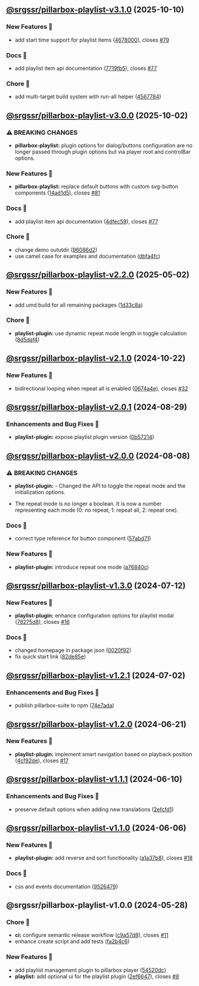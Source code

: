 ## [@srgssr/pillarbox-playlist-v3.1.0](https://github.com/SRGSSR/pillarbox-web-suite/compare/@srgssr/pillarbox-playlist-v3.0.0...@srgssr/pillarbox-playlist-v3.1.0) (2025-10-10)


### New Features 🚀

* add start time support for playlist items ([4678000](https://github.com/SRGSSR/pillarbox-web-suite/commit/46780001716e02e93be51ff5ca950ba66ab5dd19)), closes [#79](https://github.com/SRGSSR/pillarbox-web-suite/issues/79)


### Docs 📖

* add playlist item api documentation ([7719fb5](https://github.com/SRGSSR/pillarbox-web-suite/commit/7719fb567f60d99d0b86a1fe7f7abe0e8be086f7)), closes [#77](https://github.com/SRGSSR/pillarbox-web-suite/issues/77)


### Chore 🧹

* add multi-target build system with run-all helper ([4567784](https://github.com/SRGSSR/pillarbox-web-suite/commit/45677845a9bce365f5b56c19e68f53baae303afe))

## [@srgssr/pillarbox-playlist-v3.0.0](https://github.com/SRGSSR/pillarbox-web-suite/compare/@srgssr/pillarbox-playlist-v2.2.0...@srgssr/pillarbox-playlist-v3.0.0) (2025-10-02)


### ⚠ BREAKING CHANGES

* **pillarbox-playlist:** plugin options for dialog/buttons configuration are no longer
passed through plugin options but via player root and controlBar options.

### New Features 🚀

* **pillarbox-playlist:** replace default buttons with custom svg-button components ([14ad1d5](https://github.com/SRGSSR/pillarbox-web-suite/commit/14ad1d5252c2961dfb0d75718fa460b2f1d8c534)), closes [#81](https://github.com/SRGSSR/pillarbox-web-suite/issues/81)


### Docs 📖

* add playlist item api documentation ([4dfec59](https://github.com/SRGSSR/pillarbox-web-suite/commit/4dfec59d5927c7ea3af82d89e72af17177d0f446)), closes [#77](https://github.com/SRGSSR/pillarbox-web-suite/issues/77)


### Chore 🧹

* change demo oututdir ([96086d2](https://github.com/SRGSSR/pillarbox-web-suite/commit/96086d2e484833280004b3bacf713823482722a3))
* use camel case for examples and documentation ([dbfa4fc](https://github.com/SRGSSR/pillarbox-web-suite/commit/dbfa4fc146b6037b8c761ca72dd9bad2e2ac9af1))

## [@srgssr/pillarbox-playlist-v2.2.0](https://github.com/SRGSSR/pillarbox-web-suite/compare/@srgssr/pillarbox-playlist-v2.1.0...@srgssr/pillarbox-playlist-v2.2.0) (2025-05-02)


### New Features 🚀

* add umd build for all remaining packages ([1d33c8a](https://github.com/SRGSSR/pillarbox-web-suite/commit/1d33c8a40d4a79a80aecaf8d7244cea334b83f9f))


### Chore 🧹

* **playlist-plugin:** use dynamic repeat mode length in toggle calculation ([8d5daf4](https://github.com/SRGSSR/pillarbox-web-suite/commit/8d5daf40dcdbec971118f4506eb5676bc390b892))

## [@srgssr/pillarbox-playlist-v2.1.0](https://github.com/SRGSSR/pillarbox-web-suite/compare/@srgssr/pillarbox-playlist-v2.0.1...@srgssr/pillarbox-playlist-v2.1.0) (2024-10-22)


### New Features 🚀

* bidirectional looping when repeat all is enabled ([0674a4e](https://github.com/SRGSSR/pillarbox-web-suite/commit/0674a4ef66fa6b5995d0766966ed932c3ffa8db7)), closes [#32](https://github.com/SRGSSR/pillarbox-web-suite/issues/32)

## [@srgssr/pillarbox-playlist-v2.0.1](https://github.com/SRGSSR/pillarbox-web-suite/compare/@srgssr/pillarbox-playlist-v2.0.0...@srgssr/pillarbox-playlist-v2.0.1) (2024-08-29)


### Enhancements and Bug Fixes 🐛

* **playlist-plugin:** expose playlist plugin version ([0b57214](https://github.com/SRGSSR/pillarbox-web-suite/commit/0b57214e4432525350c6e50701504d6c5d0207e6))

## [@srgssr/pillarbox-playlist-v2.0.0](https://github.com/SRGSSR/pillarbox-web-suite/compare/@srgssr/pillarbox-playlist-v1.3.0...@srgssr/pillarbox-playlist-v2.0.0) (2024-08-08)


### ⚠ BREAKING CHANGES

* **playlist-plugin:** - Changed the API to toggle the repeat mode and the initialization options.
- The repeat mode is no longer a boolean. It is now a number representing each mode (0: no repeat,
  1: repeat all, 2: repeat one).

### Docs 📖

* correct type reference for button component ([57abd71](https://github.com/SRGSSR/pillarbox-web-suite/commit/57abd7169018e07b70f4ba06e1f81d68b3d93e7c))


### New Features 🚀

* **playlist-plugin:** introduce repeat one mode ([a76840c](https://github.com/SRGSSR/pillarbox-web-suite/commit/a76840c671d9cbfab579a97513968d3b0cc0cb33))

## [@srgssr/pillarbox-playlist-v1.3.0](https://github.com/SRGSSR/pillarbox-web-suite/compare/@srgssr/pillarbox-playlist-v1.2.1...@srgssr/pillarbox-playlist-v1.3.0) (2024-07-12)


### New Features 🚀

* **playlist-plugin:** enhance configuration options for playlist modal ([78275d8](https://github.com/SRGSSR/pillarbox-web-suite/commit/78275d8e7cbf1bc10171dca2d0ffe64efaab2734)), closes [#16](https://github.com/SRGSSR/pillarbox-web-suite/issues/16)


### Docs 📖

* changed homepage in package json ([0020f92](https://github.com/SRGSSR/pillarbox-web-suite/commit/0020f92f5db6d4f0b0439e6dfa4e9ef93c3d14d5))
* fix quick start link ([82de85e](https://github.com/SRGSSR/pillarbox-web-suite/commit/82de85e6b37a072d9c8f1b836e89a9b947fd1c80))

## [@srgssr/pillarbox-playlist-v1.2.1](https://github.com/SRGSSR/pillarbox-web-suite/compare/@srgssr/pillarbox-playlist-v1.2.0...@srgssr/pillarbox-playlist-v1.2.1) (2024-07-02)


### Enhancements and Bug Fixes 🐛

* publish pillarbox-suite to npm ([74e7ada](https://github.com/SRGSSR/pillarbox-web-suite/commit/74e7ada804bfe7a76b0972af859f57ebd2dc1270))

## [@srgssr/pillarbox-playlist-v1.2.0](https://github.com/SRGSSR/pillarbox-web-suite/compare/@srgssr/pillarbox-playlist-v1.1.1...@srgssr/pillarbox-playlist-v1.2.0) (2024-06-21)


### New Features 🚀

* **playlist-plugin:** implement smart navigation based on playback position ([4cf92de](https://github.com/SRGSSR/pillarbox-web-suite/commit/4cf92decd4d8810ee55be183902686083115ce69)), closes [#17](https://github.com/SRGSSR/pillarbox-web-suite/issues/17)

## [@srgssr/pillarbox-playlist-v1.1.1](https://github.com/SRGSSR/pillarbox-web-suite/compare/@srgssr/pillarbox-playlist-v1.1.0...@srgssr/pillarbox-playlist-v1.1.1) (2024-06-10)


### Enhancements and Bug Fixes 🐛

* preserve default options when adding new translations ([2efcfd1](https://github.com/SRGSSR/pillarbox-web-suite/commit/2efcfd1dbbe82f12f9f6beae65148e89e8597eae))

## [@srgssr/pillarbox-playlist-v1.1.0](https://github.com/SRGSSR/pillarbox-web-suite/compare/@srgssr/pillarbox-playlist-v1.0.0...@srgssr/pillarbox-playlist-v1.1.0) (2024-06-06)


### New Features 🚀

* **playlist-plugin:** add reverse and sort functionality ([a1a37b8](https://github.com/SRGSSR/pillarbox-web-suite/commit/a1a37b82ab0b2eaac6549206da3d04fffe7c3b8f)), closes [#18](https://github.com/SRGSSR/pillarbox-web-suite/issues/18)


### Docs 📖

* css and events documentation ([9526479](https://github.com/SRGSSR/pillarbox-web-suite/commit/9526479dfe3a8e6f21066be35db037fd1e971377))

## @srgssr/pillarbox-playlist-v1.0.0 (2024-05-28)


### Chore 🧹

* **ci:** configure semantic release workflow ([c9a57d8](https://github.com/SRGSSR/pillarbox-web-suite/commit/c9a57d83d04e9b80560cb080a2d5135959237d94)), closes [#11](https://github.com/SRGSSR/pillarbox-web-suite/issues/11)
* enhance create script and add tests ([fa2b4c6](https://github.com/SRGSSR/pillarbox-web-suite/commit/fa2b4c6392655506875efdd0bf48f85e723ed555))


### New Features 🚀

* add playlist management plugin to pillarbox player ([54520dc](https://github.com/SRGSSR/pillarbox-web-suite/commit/54520dc587384b1fb6e893006b799e1db728f3af))
* **playlist:** add optional ui for the playlist plugin ([2ef6647](https://github.com/SRGSSR/pillarbox-web-suite/commit/2ef6647bad14ab1d34215464191b1b1e0c63f838)), closes [#8](https://github.com/SRGSSR/pillarbox-web-suite/issues/8)
